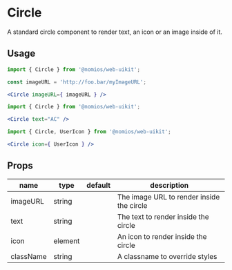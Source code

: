 # Circle

A standard circle component to render text, an icon or an image inside of it.

## Usage

```jsx
import { Circle } from '@nomios/web-uikit';

const imageURL = 'http://foo.bar/myImageURL';

<Circle imageURL={ imageURL } />
```

```jsx
import { Circle } from '@nomios/web-uikit';

<Circle text="AC" />
```

```jsx
import { Circle, UserIcon } from '@nomios/web-uikit';

<Circle icon={ UserIcon } />
```

## Props

| name | type | default | description |
| ---- | ---- | ------- | ----------- |
| imageURL | string | | The image URL to render inside the circle |
| text | string | | The text to render inside the circle |
| icon | element | | An icon to render inside the circle |
| className | string | | A classname to override styles |
